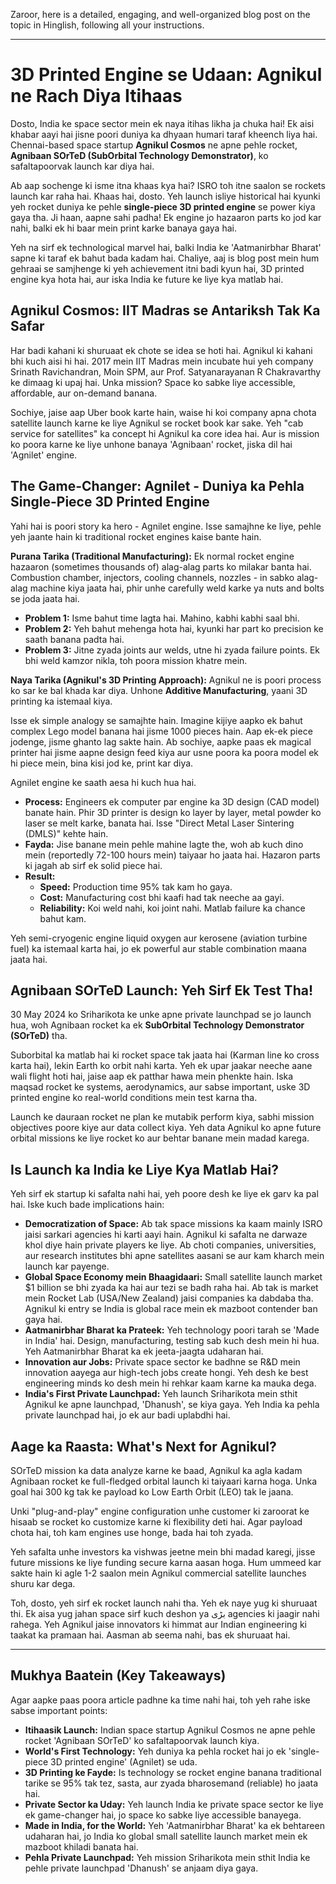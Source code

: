 Zaroor, here is a detailed, engaging, and well-organized blog post on the topic in Hinglish, following all your instructions.

***

# 3D Printed Engine se Udaan: Agnikul ne Rach Diya Itihaas

Dosto, India ke space sector mein ek naya itihas likha ja chuka hai! Ek aisi khabar aayi hai jisne poori duniya ka dhyaan humari taraf kheench liya hai. Chennai-based space startup **Agnikul Cosmos** ne apne pehle rocket, **Agnibaan SOrTeD (SubOrbital Technology Demonstrator)**, ko safaltapoorvak launch kar diya hai.

Ab aap sochenge ki isme itna khaas kya hai? ISRO toh itne saalon se rockets launch kar raha hai. Khaas hai, dosto. Yeh launch isliye historical hai kyunki yeh rocket duniya ke pehle **single-piece 3D printed engine** se power kiya gaya tha. Ji haan, aapne sahi padha! Ek engine jo hazaaron parts ko jod kar nahi, balki ek hi baar mein print karke banaya gaya hai.

Yeh na sirf ek technological marvel hai, balki India ke 'Aatmanirbhar Bharat' sapne ki taraf ek bahut bada kadam hai. Chaliye, aaj is blog post mein hum gehraai se samjhenge ki yeh achievement itni badi kyun hai, 3D printed engine kya hota hai, aur iska India ke future ke liye kya matlab hai.

## Agnikul Cosmos: IIT Madras se Antariksh Tak Ka Safar

Har badi kahani ki shuruaat ek chote se idea se hoti hai. Agnikul ki kahani bhi kuch aisi hi hai. 2017 mein IIT Madras mein incubate hui yeh company Srinath Ravichandran, Moin SPM, aur Prof. Satyanarayanan R Chakravarthy ke dimaag ki upaj hai. Unka mission? Space ko sabke liye accessible, affordable, aur on-demand banana.

Sochiye, jaise aap Uber book karte hain, waise hi koi company apna chota satellite launch karne ke liye Agnikul se rocket book kar sake. Yeh "cab service for satellites" ka concept hi Agnikul ka core idea hai. Aur is mission ko poora karne ke liye unhone banaya 'Agnibaan' rocket, jiska dil hai 'Agnilet' engine.

## The Game-Changer: Agnilet - Duniya ka Pehla Single-Piece 3D Printed Engine

Yahi hai is poori story ka hero - Agnilet engine. Isse samajhne ke liye, pehle yeh jaante hain ki traditional rocket engines kaise bante hain.

**Purana Tarika (Traditional Manufacturing):**
Ek normal rocket engine hazaaron (sometimes thousands of) alag-alag parts ko milakar banta hai. Combustion chamber, injectors, cooling channels, nozzles - in sabko alag-alag machine kiya jaata hai, phir unhe carefully weld karke ya nuts and bolts se joda jaata hai.
- **Problem 1:** Isme bahut time lagta hai. Mahino, kabhi kabhi saal bhi.
- **Problem 2:** Yeh bahut mehenga hota hai, kyunki har part ko precision ke saath banana padta hai.
- **Problem 3:** Jitne zyada joints aur welds, utne hi zyada failure points. Ek bhi weld kamzor nikla, toh poora mission khatre mein.

**Naya Tarika (Agnikul's 3D Printing Approach):**
Agnikul ne is poori process ko sar ke bal khada kar diya. Unhone **Additive Manufacturing**, yaani 3D printing ka istemaal kiya.

Isse ek simple analogy se samajhte hain. Imagine kijiye aapko ek bahut complex Lego model banana hai jisme 1000 pieces hain. Aap ek-ek piece jodenge, jisme ghanto lag sakte hain. Ab sochiye, aapke paas ek magical printer hai jisme aapne design feed kiya aur usne poora ka poora model ek hi piece mein, bina kisi jod ke, print kar diya.

Agnilet engine ke saath aesa hi kuch hua hai.
- **Process:** Engineers ek computer par engine ka 3D design (CAD model) banate hain. Phir 3D printer is design ko layer by layer, metal powder ko laser se melt karke, banata hai. Isse "Direct Metal Laser Sintering (DMLS)" kehte hain.
- **Fayda:** Jise banane mein pehle mahine lagte the, woh ab kuch dino mein (reportedly 72-100 hours mein) taiyaar ho jaata hai. Hazaron parts ki jagah ab sirf ek solid piece hai.
- **Result:**
    - **Speed:** Production time 95% tak kam ho gaya.
    - **Cost:** Manufacturing cost bhi kaafi had tak neeche aa gayi.
    - **Reliability:** Koi weld nahi, koi joint nahi. Matlab failure ka chance bahut kam.

Yeh semi-cryogenic engine liquid oxygen aur kerosene (aviation turbine fuel) ka istemaal karta hai, jo ek powerful aur stable combination maana jaata hai.

## Agnibaan SOrTeD Launch: Yeh Sirf Ek Test Tha!

30 May 2024 ko Sriharikota ke unke apne private launchpad se jo launch hua, woh Agnibaan rocket ka ek **SubOrbital Technology Demonstrator (SOrTeD)** tha.

Suborbital ka matlab hai ki rocket space tak jaata hai (Karman line ko cross karta hai), lekin Earth ko orbit nahi karta. Yeh ek upar jaakar neeche aane wali flight hoti hai, jaise aap ek patthar hawa mein phenkte hain. Iska maqsad rocket ke systems, aerodynamics, aur sabse important, uske 3D printed engine ko real-world conditions mein test karna tha.

Launch ke dauraan rocket ne plan ke mutabik perform kiya, sabhi mission objectives poore kiye aur data collect kiya. Yeh data Agnikul ko apne future orbital missions ke liye rocket ko aur behtar banane mein madad karega.

## Is Launch ka India ke Liye Kya Matlab Hai?

Yeh sirf ek startup ki safalta nahi hai, yeh poore desh ke liye ek garv ka pal hai. Iske kuch bade implications hain:

- **Democratization of Space:** Ab tak space missions ka kaam mainly ISRO jaisi sarkari agencies hi karti aayi hain. Agnikul ki safalta ne darwaze khol diye hain private players ke liye. Ab choti companies, universities, aur research institutes bhi apne satellites aasani se aur kam kharch mein launch kar payenge.
- **Global Space Economy mein Bhaagidaari:** Small satellite launch market $1 billion se bhi zyada ka hai aur tezi se badh raha hai. Ab tak is market mein Rocket Lab (USA/New Zealand) jaisi companies ka dabdaba tha. Agnikul ki entry se India is global race mein ek mazboot contender ban gaya hai.
- **Aatmanirbhar Bharat ka Prateek:** Yeh technology poori tarah se 'Made in India' hai. Design, manufacturing, testing sab kuch desh mein hi hua. Yeh Aatmanirbhar Bharat ka ek jeeta-jaagta udaharan hai.
- **Innovation aur Jobs:** Private space sector ke badhne se R&D mein innovation aayega aur high-tech jobs create hongi. Yeh desh ke best engineering minds ko desh mein hi rehkar kaam karne ka mauka dega.
- **India's First Private Launchpad:** Yeh launch Sriharikota mein sthit Agnikul ke apne launchpad, 'Dhanush', se kiya gaya. Yeh India ka pehla private launchpad hai, jo ek aur badi uplabdhi hai.

## Aage ka Raasta: What's Next for Agnikul?

SOrTeD mission ka data analyze karne ke baad, Agnikul ka agla kadam Agnibaan rocket ke full-fledged orbital launch ki taiyaari karna hoga. Unka goal hai 300 kg tak ke payload ko Low Earth Orbit (LEO) tak le jaana.

Unki "plug-and-play" engine configuration unhe customer ki zaroorat ke hisaab se rocket ko customize karne ki flexibility deti hai. Agar payload chota hai, toh kam engines use honge, bada hai toh zyada.

Yeh safalta unhe investors ka vishwas jeetne mein bhi madad karegi, jisse future missions ke liye funding secure karna aasan hoga. Hum ummeed kar sakte hain ki agle 1-2 saalon mein Agnikul commercial satellite launches shuru kar dega.

Toh, dosto, yeh sirf ek rocket launch nahi tha. Yeh ek naye yug ki shuruaat thi. Ek aisa yug jahan space sirf kuch deshon ya بڑی agencies ki jaagir nahi rahega. Yeh Agnikul jaise innovators ki himmat aur Indian engineering ki taakat ka pramaan hai. Aasman ab seema nahi, bas ek shuruaat hai.

***

## Mukhya Baatein (Key Takeaways)

Agar aapke paas poora article padhne ka time nahi hai, toh yeh rahe iske sabse important points:

- **Itihaasik Launch:** Indian space startup Agnikul Cosmos ne apne pehle rocket 'Agnibaan SOrTeD' ko safaltapoorvak launch kiya.
- **World's First Technology:** Yeh duniya ka pehla rocket hai jo ek 'single-piece 3D printed engine' (Agnilet) se uda.
- **3D Printing ke Fayde:** Is technology se rocket engine banana traditional tarike se 95% tak tez, sasta, aur zyada bharosemand (reliable) ho jaata hai.
- **Private Sector ka Uday:** Yeh launch India ke private space sector ke liye ek game-changer hai, jo space ko sabke liye accessible banayega.
- **Made in India, for the World:** Yeh 'Aatmanirbhar Bharat' ka ek behtareen udaharan hai, jo India ko global small satellite launch market mein ek mazboot khiladi banata hai.
- **Pehla Private Launchpad:** Yeh mission Sriharikota mein sthit India ke pehle private launchpad 'Dhanush' se anjaam diya gaya.